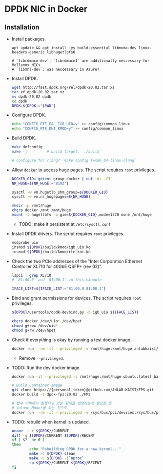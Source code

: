 # DPDK NIC in Docker

## Installation

- Install packages.

  ```
  apt update && apt install -yy build-essential libnuma-dev linux-headers-generic libhugetlbfs0

  # `librdmacm-dev`, `librdmacm1` are additionally neccessary for Mellanox NICs.
  # `libmnl-dev`: was neccessary in Azure?
  ```

- Install DPDK.

  ```sh
  wget http://fast.dpdk.org/rel/dpdk-20.02.tar.xz
  tar xf dpdk-20.02.tar.xz
  mv dpdk-20.02 dpdk
  cd dpdk
  DPDK=${DPDK:="$PWD"}
  ```

- Configure DPDK.

  ```sh
  echo "CONFIG_RTE_EAL_IGB_UIO=y" >> config/common_linux
  echo "CONFIG_RTE_KNI_KMOD=y" >> config/common_linux
  ```

- Build DPDK.

  ```sh
  make defconfig
  make -j         # build target: `./build`

  # configure for clang? `make config T=x86_64-linux-clang`
  ```

- Allow `docker` to access huge pages. The script requires `root` privileges.

  ```sh
  DOCKER_GID=`getent group docker | cut -d: -f3`
  NR_HUGE=${NR_HUGE:="8192"}

  sysctl -w vm.hugetlb_shm_group=${DOCKER_GID}
  sysctl -w vm.nr_hugepages=${NR_HUGE}

  mkdir -p /mnt/huge
  chgrp docker /mnt /mnt/huge
  mount -t hugetlbfs -o gid=${DOCKER_GID},mode=1770 none /mnt/huge
  ```

    + TODO: make it persistent at `/etc/sysctl.conf`

- Install DPDK drivers. The script requires `root` privileges.

  ```sh
  modprobe uio
  insmod ${DPDK}/build/kmod/igb_uio.ko
  insmod ${DPDK}/build/kmod/rte_kni.ko
  ```

- Check the two PCIe addresses of the "Intel Corporation Ethernet Controller XL710 for 40GbE QSFP+ (rev 02)".

  ```sh
  lspci | grep XL710
  # `81:00.0` and `81:00.1` in this example

  IFACE_LIST=${IFACE_LIST:="81:00.0 81:00.1"}
  ```

- Bind and grant permissions for devices. The script requires `root` privileges.

  ```sh
  ${DPDK}/usertools/dpdk-devbind.py -b igb_uio ${IFACE_LIST}

  chgrp docker /dev/uio* /dev/hpet
  chmod g+rwx /dev/uio*
  chmod g+rw /dev/hpet
  ```

- Check if everything is okay by running a test docker image.

  ```sh
  docker run --rm -it --privileged -v /mnt/huge:/mnt/huge anlabkaist/rust-dpdk:latest ${DPDK}/build/app/testpmd 
  ```

    + Remove `--privileged`.

- TODO: Run the dev docker image.

  ```sh
  docker run -it --privileged -v /mnt/huge:/mnt/huge ubuntu:latest bash
  ```

  ```sh
  # Build Container Image
  git clone https://{personal_token}@github.com/ANLAB-KAIST/FPS.git
  docker build -t dpdk-fps:20.02 ./FPS

  # 현재 서버에서 실행되고 있는 형태를 반영하는게 필요할 듯
  # Volume Mount를 하는 것으로
  docker run --rm -it --privileged -v /sys/bus/pci/devices:/sys/bus/pci/devices -v /sys/kernel/mm/hugepages:/sys/kernel/mm/hugepages -v /sys/devices/system/node:/sys/devices/system/node -v /mnt/huge:/mnt/huge -v /dev:/dev dpdk-fps:20.02
  ```

- TODO: rebuild when kernel is updated.

  ```sh
  uname -r > ${DPDK}/CURRENT
  diff -q ${DPDK}/CURRENT ${DPDK}/RECENT
  if [ $? -ne 0 ]
  then
          echo "Rebuilding DPDK for a new kernel..."
          make -C ${DPDK} clean
          make -C ${DPDK} -j`nproc`
          cp ${DPDK}/CURRENT ${DPDK}/RECENT
  fi
  ```
